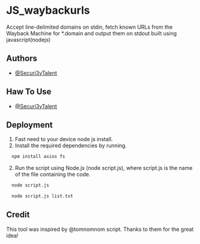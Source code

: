 
# JS_waybackurls

Accept line-delimited domains on stdin, fetch known URLs from the Wayback Machine for *.domain and output them on stdout built using javascript(nodejs)






## Authors

- [@Securi3yTalent](https://twitter.com/Securi3yTalent)

## Haw To Use

- [@Securi3yTalent](https://youtu.be/MPpVfmHJFLo)


## Deployment

1. Fast need to your device node js install.
1. Install the required dependencies by running.

```bash
  npm install axios fs
```
2. Run the script using Node.js (node script.js), where script.js is the name of the file containing the code.
```bash
  node script.js
```
```bash
  node script.js list.txt
```


## Credit

This tool was inspired by @tomnomnom script. Thanks to them for the great idea!